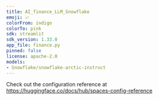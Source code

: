```yaml
---
title: AI_finance_LLM_Snowflake
emoji: 📈
colorFrom: indigo
colorTo: pink
sdk: streamlit
sdk_version: 1.33.0
app_file: finance.py
pinned: false
license: apache-2.0
models: 
- Snowflake/snowflake-arctic-instruct
---
```


Check out the configuration reference at https://huggingface.co/docs/hub/spaces-config-reference
